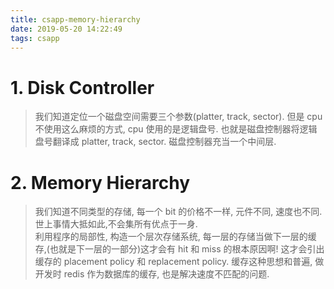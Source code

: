 ```yaml
---
title: csapp-memory-hierarchy
date: 2019-05-20 14:22:49
tags: csapp
---
```

# 1. Disk Controller
> 我们知道定位一个磁盘空间需要三个参数(platter, track, sector). 但是 cpu 不使用这么麻烦的方式, cpu 使用的是逻辑盘号. 也就是磁盘控制器将逻辑盘号翻译成 platter, track, sector. 磁盘控制器充当一个中间层. 

# 2. Memory Hierarchy
> 我们知道不同类型的存储, 每一个 bit 的价格不一样, 元件不同, 速度也不同. 世上事情大抵如此,不会集所有优点于一身.  
> 利用程序的局部性, 构造一个层次存储系统, 每一层的存储当做下一层的缓存,(也就是下一层的一部分)这才会有 hit 和 miss 的根本原因啊! 这才会引出缓存的 placement policy 和 replacement policy. 缓存这种思想和普遍, 做开发时 redis 作为数据库的缓存, 也是解决速度不匹配的问题. 

